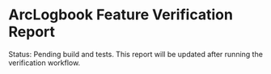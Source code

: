 # ArcLogbook Feature Verification Report

Status: Pending build and tests. This report will be updated after running the verification workflow.
